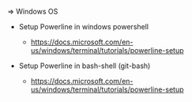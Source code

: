 => Windows OS

- Setup Powerline in windows powershell
  - https://docs.microsoft.com/en-us/windows/terminal/tutorials/powerline-setup
  
- Setup Powerline in bash-shell (git-bash)
  - https://docs.microsoft.com/en-us/windows/terminal/tutorials/powerline-setup

